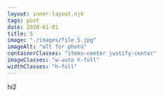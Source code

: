 ```yaml
---
layout: inner-layout.njk
tags: post
date: 2020-01-01
title: 5
image: "./images/file_5.jpg"
imageAlt: "alt for photo"
containerClasses: "items-center justify-center"
imageClasses: "w-auto h-full"
widthClasses: "h-full"
---
```


hi2

